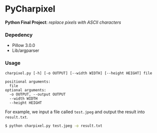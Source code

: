 # PyCharpixel

**Python Final Project**: *replace pixels with ASCII characters*  

### Depedency

+ Pillow 3.0.0  
+ Lib/argparser

### Usage

	charpixel.py [-h] [-o OUTPUT] [--width WIDTH] [--height HEIGHT] file  

	positional arguments:  
	  file  
	optional arguments:  
	  -o OUTPUT, --output OUTPUT  
	  --width WIDTH  
	  --height HEIGHT  

For example, we input a file called `test.jpeg` and output the result into `result.txt`.

```bash
$ python charpixel.py test.jpeg -o result.txt
```
